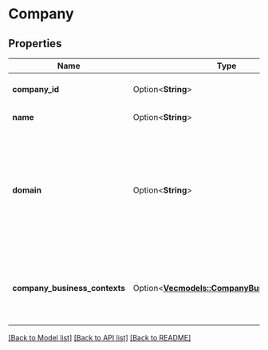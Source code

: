 # Company

## Properties

Name | Type | Description | Notes
------------ | ------------- | ------------- | -------------
**company_id** | Option<**String**> | The company ID in the partner's source system | [optional]
**name** | Option<**String**> | The name of the company | [optional]
**domain** | Option<**String**> | The domain of the person's company. Used to associate the person with the company (\"acme.com\"). Mandatory for anonymous person, when the name, email, phoneNumber and personBusinessContext are empty | [optional]
**company_business_contexts** | Option<[**Vec<models::CompanyBusinessContext>**](CompanyBusinessContext.md)> | The company's details in an external system such as the CRM. If the domain is empty, to enable association, send the crmAccountId or crmOpportunityId | [optional]

[[Back to Model list]](../README.md#documentation-for-models) [[Back to API list]](../README.md#documentation-for-api-endpoints) [[Back to README]](../README.md)


